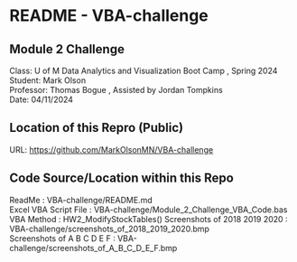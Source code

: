 # README - VBA-challenge

## Module 2 Challenge
Class:      U of M Data Analytics and Visualization Boot Camp , Spring 2024  
Student:    Mark Olson  
Professor:  Thomas Bogue  ,  Assisted by Jordan Tompkins  
Date:       04/11/2024  

## Location of this Repro (Public)
URL:        https://github.com/MarkOlsonMN/VBA-challenge  

## Code Source/Location within this Repo
ReadMe :                         VBA-challenge/README.md  
Excel VBA Script File :          VBA-challenge/Module_2_Challenge_VBA_Code.bas 
      VBA Method :                   HW2_ModifyStockTables()
Screenshots of 2018 2019 2020 :  VBA-challenge/screenshots_of_2018_2019_2020.bmp  
Screenshots of A B C D E F    :  VBA-challenge/screenshots_of_A_B_C_D_E_F.bmp
